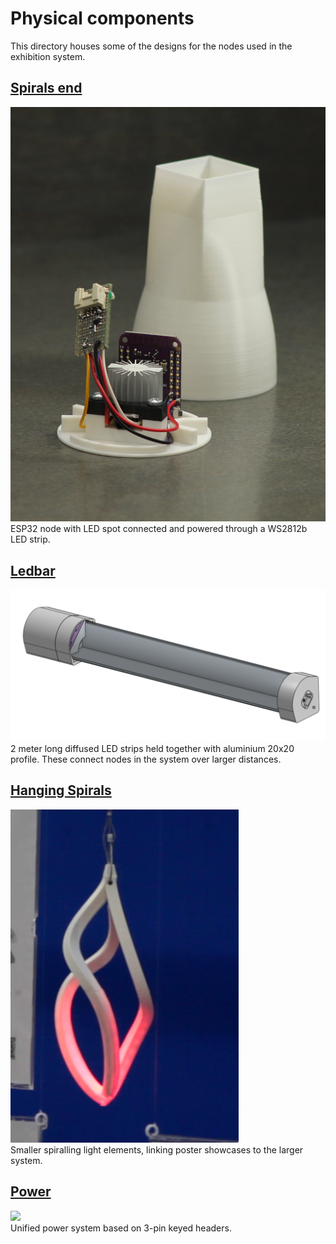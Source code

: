 # Physical components
This directory houses some of the designs for the nodes used in the exhibition system.

<a href="./spirals-end/"><h2>Spirals end</h2></a>
![](./spirals-end/spirals-detail.jpg)  
ESP32 node with LED spot connected and powered through a WS2812b LED strip.

<a href="./ledbar/"><h2>Ledbar</h2></a>
![](./ledbar/render1.png)  
2 meter long diffused LED strips held together with aluminium 20x20 profile. These connect nodes in the system over larger distances.

<a href="./hanging-spirals/"><h2>Hanging Spirals</h2></a>
![](./hanging-spirals/hanging-spiral.png)  
Smaller spiralling light elements, linking poster showcases to the larger system.

<a href="./power/"><h2>Power</h2></a>
![](./power/electronics.jpg)  
Unified power system based on 3-pin keyed headers.
